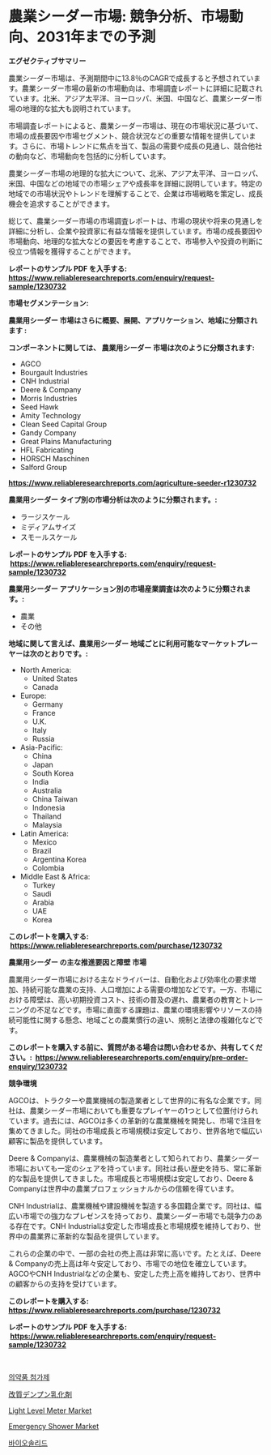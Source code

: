 <p><h1>農業シーダー市場: 競争分析、市場動向、2031年までの予測</h1></p><p><strong>エグゼクティブサマリー</strong></p>
<p><p>農業シーダー市場は、予測期間中に13.8％のCAGRで成長すると予想されています。農業シーダー市場の最新の市場動向は、市場調査レポートに詳細に記載されています。北米、アジア太平洋、ヨーロッパ、米国、中国など、農業シーダー市場の地理的な拡大も説明されています。</p><p>市場調査レポートによると、農業シーダー市場は、現在の市場状況に基づいて、市場の成長要因や市場セグメント、競合状況などの重要な情報を提供しています。さらに、市場トレンドに焦点を当て、製品の需要や成長の見通し、競合他社の動向など、市場動向を包括的に分析しています。</p><p>農業シーダー市場の地理的な拡大について、北米、アジア太平洋、ヨーロッパ、米国、中国などの地域での市場シェアや成長率を詳細に説明しています。特定の地域での市場状況やトレンドを理解することで、企業は市場戦略を策定し、成長機会を追求することができます。</p><p>総じて、農業シーダー市場の市場調査レポートは、市場の現状や将来の見通しを詳細に分析し、企業や投資家に有益な情報を提供しています。市場の成長要因や市場動向、地理的な拡大などの要因を考慮することで、市場参入や投資の判断に役立つ情報を獲得することができます。</p></p>
<p><strong>レポートのサンプル PDF を入手する: <a href="https://www.reliableresearchreports.com/enquiry/request-sample/1230732">https://www.reliableresearchreports.com/enquiry/request-sample/1230732</a></strong></p>
<p><strong>市場セグメンテーション:</strong></p>
<p><strong> 農業用シーダー 市場はさらに概要、展開、アプリケーション、地域に分類されます :</strong></p>
<p><strong>コンポーネントに関しては、 農業用シーダー 市場は次のように分類されます: &nbsp;</strong></p>
<p><ul><li>AGCO</li><li>Bourgault Industries</li><li>CNH Industrial</li><li>Deere & Company</li><li>Morris Industries</li><li>Seed Hawk</li><li>Amity Technology</li><li>Clean Seed Capital Group</li><li>Gandy Company</li><li>Great Plains Manufacturing</li><li>HFL Fabricating</li><li>HORSCH Maschinen</li><li>Salford Group</li></ul></p>
<p><strong><a href="https://www.reliableresearchreports.com/agriculture-seeder-r1230732">https://www.reliableresearchreports.com/agriculture-seeder-r1230732</a></strong></p>
<p><strong> 農業用シーダー タイプ別の市場分析は次のように分類されます。:</strong></p>
<p><ul><li>ラージスケール</li><li>ミディアムサイズ</li><li>スモールスケール</li></ul></p>
<p><strong>レポートのサンプル PDF を入手する: &nbsp;<a href="https://www.reliableresearchreports.com/enquiry/request-sample/1230732">https://www.reliableresearchreports.com/enquiry/request-sample/1230732</a></strong></p>
<p><strong> 農業用シーダー アプリケーション別の市場産業調査は次のように分類されます。:</strong></p>
<p><ul><li>農業</li><li>その他</li></ul></p>
<p><strong>地域に関して言えば、農業用シーダー 地域ごとに利用可能なマーケットプレーヤーは次のとおりです。:</strong></p>
<p><ul>
    <li>
        North America:
        <ul>
            <li>United States</li>
            <li>Canada</li>
        </ul>
    </li>
    <li>
        Europe:
        <ul>
            <li>Germany</li>
            <li>France</li>
            <li>U.K.</li>
            <li>Italy</li>
            <li>Russia</li>
        </ul>
    </li>
    <li>
        Asia-Pacific:
        <ul>
            <li>China</li>
            <li>Japan</li>
            <li>South Korea</li>
            <li>India</li>
            <li>Australia</li>
            <li>China Taiwan</li>
            <li>Indonesia</li>
            <li>Thailand</li>
            <li>Malaysia</li>
        </ul>
    </li>
    <li>
        Latin America:
        <ul>
            <li>Mexico</li>
            <li>Brazil</li>
            <li>Argentina Korea</li>
            <li>Colombia</li>
        </ul>
    </li>
    <li>
        Middle East & Africa:
        <ul>
            <li>Turkey</li>
            <li>Saudi</li>
            <li>Arabia</li>
            <li>UAE</li>
            <li>Korea</li>
        </ul>
    </li>
    </ul></p>
<p><strong>このレポートを購入する: &nbsp;<a href="https://www.reliableresearchreports.com/purchase/1230732">https://www.reliableresearchreports.com/purchase/1230732</a></strong></p>
<p><strong>農業用シーダー の主な推進要因と障壁 市場</strong></p>
<p><p>農業用シーダー市場における主なドライバーは、自動化および効率化の要求増加、持続可能な農業の支持、人口増加による需要の増加などです。一方、市場における障壁は、高い初期投資コスト、技術の普及の遅れ、農業者の教育とトレーニングの不足などです。市場に直面する課題は、農業の環境影響やリソースの持続可能性に関する懸念、地域ごとの農業慣行の違い、規制と法律の複雑化などです。</p></p>
<p><strong>このレポートを購入する前に、質問がある場合は問い合わせるか、共有してください。:&nbsp; <a href="https://www.reliableresearchreports.com/enquiry/pre-order-enquiry/1230732">https://www.reliableresearchreports.com/enquiry/pre-order-enquiry/1230732</a></strong></p>
<p><strong>競争環境</strong></p>
<p><p>AGCOは、トラクターや農業機械の製造業者として世界的に有名な企業です。同社は、農業シーダー市場においても重要なプレイヤーの1つとして位置付けられています。過去には、AGCOは多くの革新的な農業機械を開発し、市場で注目を集めてきました。同社の市場成長と市場規模は安定しており、世界各地で幅広い顧客に製品を提供しています。</p><p>Deere & Companyは、農業機械の製造業者として知られており、農業シーダー市場においても一定のシェアを持っています。同社は長い歴史を持ち、常に革新的な製品を提供してきました。市場成長と市場規模は安定しており、Deere & Companyは世界中の農業プロフェッショナルからの信頼を得ています。</p><p>CNH Industrialは、農業機械や建設機械を製造する多国籍企業です。同社は、幅広い市場での強力なプレゼンスを持っており、農業シーダー市場でも競争力のある存在です。CNH Industrialは安定した市場成長と市場規模を維持しており、世界中の農業界に革新的な製品を提供しています。</p><p>これらの企業の中で、一部の会社の売上高は非常に高いです。たとえば、Deere & Companyの売上高は年々安定しており、市場での地位を確立しています。AGCOやCNH Industrialなどの企業も、安定した売上高を維持しており、世界中の顧客からの支持を受けています。</p></p>
<p><strong>このレポートを購入する: &nbsp; <a href="https://www.reliableresearchreports.com/purchase/1230732">https://www.reliableresearchreports.com/purchase/1230732</a></strong></p>
<p><strong>レポートのサンプル PDF を入手する: &nbsp;<a href="https://www.reliableresearchreports.com/enquiry/request-sample/1230732">https://www.reliableresearchreports.com/enquiry/request-sample/1230732</a></strong><strong></strong></p>
<p>&nbsp;</p>
<p><p><a href="https://github.com/JeromeRtyau89966/Market-Research-Report-List-1/blob/main/385181228838.md">의약품 첨가제</a></p><p><a href="https://github.com/AriMuller2009/Market-Research-Report-List-1/blob/main/987941731343.md">改質デンプン乳化剤</a></p><p><a href="https://github.com/fiixsa/Market-Research-Report-List-2/blob/main/light-level-meter-market.md">Light Level Meter Market</a></p><p><a href="https://github.com/Airanohannonzb68e5pb53oc1/Market-Research-Report-List-2/blob/main/emergency-shower-market.md">Emergency Shower Market</a></p><p><a href="https://github.com/TimmyMann6767/Market-Research-Report-List-1/blob/main/656359828837.md">바이오솔리드</a></p></p>